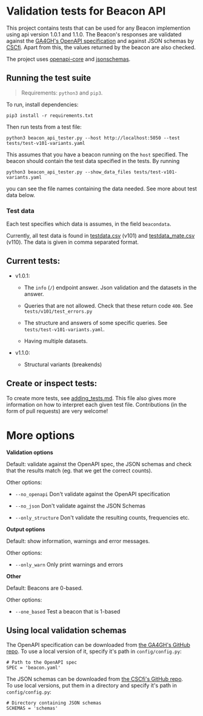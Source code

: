 # Validation tests for Beacon API

This project contains tests that can be used for any Beacon implemention using api version 1.0.1 and 1.1.0.
The Beacon's responses are validated against the 
[GA4GH's OpenAPI specification](https://github.com/ga4gh-beacon/specification/blob/master/beacon.yaml)
and against JSON schemas by [CSCfi](https://github.com/CSCfi/beacon-python/tree/master/beacon_api/schemas).
Apart from this, the values returned by the beacon are also checked.

The project uses [openapi-core](https://github.com/p1c2u/openapi-core) and [jsonschemas](https://python-jsonschema.readthedocs.io/en/latest/).

<!-- To be updated: A few slides giving some examples can be found [here](https://nbisweden.github.io/beacon-api-tests/).-->



## Running the test suite
> Requirements: `python3` and `pip3`.

To run, install dependencies:

`pip3 install -r requirements.txt`

Then run tests from a test file: 

`python3 beacon_api_tester.py --host http://localhost:5050 --test tests/test-v101-variants.yaml`

This assumes that you have a beacon running on the `host` specified. The beacon should contain the test data
specified in the tests. By running

`python3 beacon_api_tester.py --show_data_files tests/test-v101-variants.yaml`

you can see the file names containing the data needed. See more about test data below.


### Test data

Each test specifies which data is assumes, in the field `beacondata`.

Currently, all test data is found in [testdata.csv](tests/testdata.csv) (v101)
and [testdata_mate.csv](tests/testdata_mate.csv) (v110).  The data is given in
comma separated format.


## Current tests:
- v1.0.1:
  - The `info` (`/`) endpoint answer. Json validation and the datasets in the answer.

  - Queries that are not allowed. Check that these return code `400`.
    See `tests/v101/test_errors.py`

  - The structure and answers of some specific queries. See `tests/test-v101-variants.yaml`.

  - Having multiple datasets.

- v1.1.0:
  - Structural variants (breakends)

## Create or inspect tests:
To create more tests, see [adding_tests.md](docs/adding_tests.md).
This file also gives more information on how to interpret each given test file.
Contributions (in the form of pull requests) are very welcome!


# More options
**Validation options**

Default: validate against the OpenAPI spec, the JSON schemas and check that the results
match (eg. that we get the correct counts).

Other options:

- `--no_openapi`  Don't validate against the OpenAPI specification

- `--no_json`    Don't validate against the JSON Schemas

- `--only_structure`  Don't validate the resulting counts, frequencies etc.


**Output options**

Default: show information, warnings and error messages.

Other options:

- `--only_warn`   Only print warnings and errors

**Other**

Default: Beacons are 0-based.

Other options:

- `--one_based`  Test a beacon that is 1-based


## Using local validation schemas
The OpenAPI specification can be downloaded from
[the GA4GH's GitHub repo](https://github.com/ga4gh-beacon/specification/blob/master/beacon.yaml).
To use a local version of it, specify it's path in `config/config.py`:

```
# Path to the OpenAPI spec
SPEC = 'beacon.yaml'
```

The JSON schemas can be downloaded from
[the CSCfi's  GitHub repo](https://github.com/CSCfi/beacon-python/tree/master/beacon_api/schemas).  
To use local versions, put them in a directory and specify it's path in `config/config.py`:

```
# Directory containing JSON schemas
SCHEMAS = 'schemas'
```
